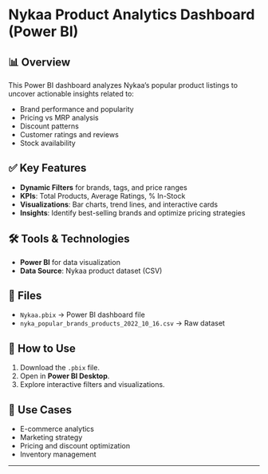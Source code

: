 # Nykaa Product Analytics Dashboard (Power BI)

## 📊 Overview
This Power BI dashboard analyzes Nykaa’s popular product listings to uncover actionable insights related to:
- Brand performance and popularity
- Pricing vs MRP analysis
- Discount patterns
- Customer ratings and reviews
- Stock availability

## ✅ Key Features
- **Dynamic Filters** for brands, tags, and price ranges
- **KPIs**: Total Products, Average Ratings, % In-Stock
- **Visualizations**: Bar charts, trend lines, and interactive cards
- **Insights**: Identify best-selling brands and optimize pricing strategies

## 🛠 Tools & Technologies
- **Power BI** for data visualization
- **Data Source**: Nykaa product dataset (CSV)

## 📂 Files
- `Nykaa.pbix` → Power BI dashboard file
- `nyka_popular_brands_products_2022_10_16.csv` → Raw dataset

## 🚀 How to Use
1. Download the `.pbix` file.
2. Open in **Power BI Desktop**.
3. Explore interactive filters and visualizations.

## 📌 Use Cases
- E-commerce analytics
- Marketing strategy
- Pricing and discount optimization
- Inventory management

---
